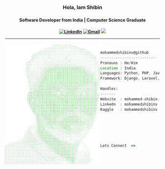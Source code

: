 <div align="center" width="100%" height="100%" >

<h3>Hola, Iam Shibin <h3>
<h4>Software Developer from India | Computer Science Graduate<h4>
 
[![LinkedIn](https://img.shields.io/badge/linkedin-%230077B5.svg?style=for-the-badge&logo=linkedin&logoColor=white)](https://www.linkedin.com/in/mohdshibin/)
[![Gmail](https://img.shields.io/badge/%20-Send%20Mail-black?color=14171A&labelColor=ef5350&logo=gmail&logoColor=ffffff&style=for-the-badge)](mailto:shibinvgl@gmail.com)
![](https://komarev.com/ghpvc/?username=yeazin&color=brightgreen&style=for-the-badge)

<hr>
</div>


<div>
<img align="left" src="assets/profile-removedbg.png" alt="Profie Pic" width="310" />

```javascript

mohammedshibinv@github
-------------------------
Pronouns : He/Him
Location : India
Languages: Python, PHP, Javascript
Framework: Django, Laravel, React, Flutter

Handles:
-------
Website  : mohammed-shibin.web.app
Linkedn  : mohammedshibinv
Kaggle   : mohammedshibinv

                                 ▬▬▬.◙.▬▬▬
                                    ▂▄▄▓▄▄▂
                                 ◢◤ █▀▀████▄▄▄▄__◢◤
                                 █▄▂█ █▄███▀▀▀▀▀▀▀╬
                                  ◥█████◤
Lets Connect  =>                  ══╩══╩══
```
</div>




<!-- 
 <table align="center" width="100%" height="100%" >
   <tr>
     <td> 
  
![Github stats](https://github-readme-stats.vercel.app/api?username=MohdShibin&theme=radical&show_icons=true&count_private=true&hide=issues) </td>
     <td> [![Top Langs](https://github-readme-stats.vercel.app/api/top-langs/?username=yeazin&theme=radical&layout=compact)](https://github.com/MohdShibin) </td>
   </tr>
  </table>

<hr>
<h3 align="center" > 🚀 Languages - Frameworks - Tools - Libraries - Workspace 🚀</h3>
<p align="center">
    <img src="https://skillicons.dev/icons?i=django,react,python,dart,flutter,laravel,firebase,bootstrap,html,css,figma,git,js,postman,php,mysql,github,gitlab" 
</p>
 --> 

